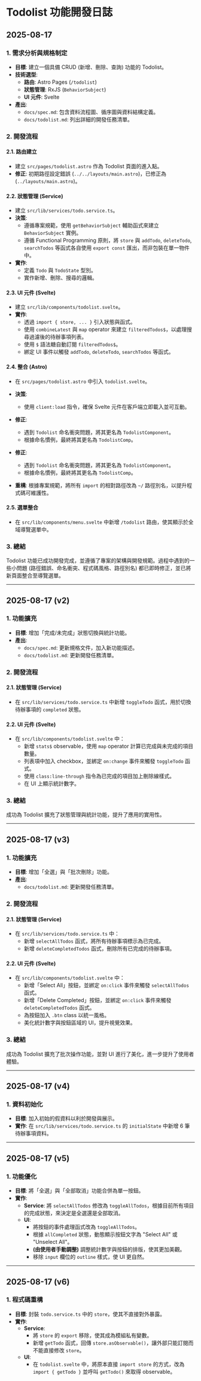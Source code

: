 # Todolist 功能開發日誌

## 2025-08-17

### 1. 需求分析與規格制定

- **目標**: 建立一個具備 CRUD (新增、刪除、查詢) 功能的 Todolist。
- **技術選型**:
  - **路由**: Astro Pages (`/todolist`)
  - **狀態管理**: RxJS (`BehaviorSubject`)
  - **UI 元件**: Svelte
- **產出**:
  - `docs/spec.md`: 包含資料流程圖、循序圖與資料結構定義。
  - `docs/todolist.md`: 列出詳細的開發任務清單。

### 2. 開發流程

#### 2.1. 路由建立

- 建立 `src/pages/todolist.astro` 作為 Todolist 頁面的進入點。
- **修正**: 初期路徑設定錯誤 (`../../layouts/main.astro`)，已修正為 (`../layouts/main.astro`)。

#### 2.2. 狀態管理 (Service)

- 建立 `src/lib/services/todo.service.ts`。
- **決策**:
  - 遵循專案規範，使用 `getBehaviorSubject` 輔助函式來建立 `BehaviorSubject` 實例。
  - 遵循 Functional Programming 原則，將 `store` 與 `addTodo`, `deleteTodo`, `searchTodos` 等函式各自使用 `export const` 匯出，而非包裝在單一物件中。
- **實作**:
  - 定義 `Todo` 與 `TodoState` 型別。
  - 實作新增、刪除、搜尋的邏輯。

#### 2.3. UI 元件 (Svelte)

- 建立 `src/lib/components/todolist.svelte`。
- **實作**:
  - 透過 `import { store, ... }` 引入狀態與函式。
  - 使用 `combineLatest` 與 `map` operator 來建立 `filteredTodos$`，以處理搜尋過濾後的待辦事項列表。
  - 使用 `$` 語法糖自動訂閱 `filteredTodos$`。
  - 綁定 UI 事件以觸發 `addTodo`, `deleteTodo`, `searchTodos` 等函式。

#### 2.4. 整合 (Astro)

- 在 `src/pages/todolist.astro` 中引入 `todolist.svelte`。
- **決策**:
  - 使用 `client:load` 指令，確保 Svelte 元件在客戶端立即載入並可互動。
- **修正**:
  - 遇到 `Todolist` 命名衝突問題，將其更名為 `TodolistComponent`。
  - 根據命名慣例，最終將其更名為 `TodolistComp`。

- **修正**:
  - 遇到 `Todolist` 命名衝突問題，將其更名為 `TodolistComponent`。
  - 根據命名慣例，最終將其更名為 `TodolistComp`。
- **重構**: 根據專案規範，將所有 `import` 的相對路徑改為 `~/` 路徑別名，以提升程式碼可維護性。

#### 2.5. 選單整合

- 在 `src/lib/components/menu.svelte` 中新增 `/todolist` 路由，使其顯示於全域導覽選單中。

### 3. 總結

Todolist 功能已成功開發完成，並遵循了專案的架構與開發規範。過程中遇到的一些小問題 (路徑錯誤、命名衝突、程式碼風格、路徑別名) 都已即時修正，並已將新頁面整合至導覽選單。

---

## 2025-08-17 (v2)

### 1. 功能擴充

- **目標**: 增加「完成/未完成」狀態切換與統計功能。
- **產出**:
  - `docs/spec.md`: 更新規格文件，加入新功能描述。
  - `docs/todolist.md`: 更新開發任務清單。

### 2. 開發流程

#### 2.1. 狀態管理 (Service)

- 在 `src/lib/services/todo.service.ts` 中新增 `toggleTodo` 函式，用於切換待辦事項的 `completed` 狀態。

#### 2.2. UI 元件 (Svelte)

- 在 `src/lib/components/todolist.svelte` 中：
  - 新增 `stats$` observable，使用 `map` operator 計算已完成與未完成的項目數量。
  - 列表項中加入 checkbox，並綁定 `on:change` 事件來觸發 `toggleTodo` 函式。
  - 使用 `class:line-through` 指令為已完成的項目加上刪除線樣式。
  - 在 UI 上顯示統計數字。

### 3. 總結

成功為 Todolist 擴充了狀態管理與統計功能，提升了應用的實用性。

---

## 2025-08-17 (v3)

### 1. 功能擴充

- **目標**: 增加「全選」與「批次刪除」功能。
- **產出**:
  - `docs/todolist.md`: 更新開發任務清單。

### 2. 開發流程

#### 2.1. 狀態管理 (Service)

- 在 `src/lib/services/todo.service.ts` 中：
  - 新增 `selectAllTodos` 函式，將所有待辦事項標示為已完成。
  - 新增 `deleteCompletedTodos` 函式，刪除所有已完成的待辦事項。

#### 2.2. UI 元件 (Svelte)

- 在 `src/lib/components/todolist.svelte` 中：
  - 新增「Select All」按鈕，並綁定 `on:click` 事件來觸發 `selectAllTodos` 函式。
  - 新增「Delete Completed」按鈕，並綁定 `on:click` 事件來觸發 `deleteCompletedTodos` 函式。
  - 為按鈕加入 `.btn` class 以統一風格。
  - 美化統計數字與按鈕區域的 UI，提升視覺效果。

### 3. 總結

成功為 Todolist 擴充了批次操作功能，並對 UI 進行了美化，進一步提升了使用者體驗。

---

## 2025-08-17 (v4)

### 1. 資料初始化

- **目標**: 加入初始的假資料以利於開發與展示。
- **實作**: 在 `src/lib/services/todo.service.ts` 的 `initialState` 中新增 6 筆待辦事項資料。

---

## 2025-08-17 (v5)

### 1. 功能優化

- **目標**: 將「全選」與「全部取消」功能合併為單一按鈕。
- **實作**:
  - **Service**: 將 `selectAllTodos` 修改為 `toggleAllTodos`，根據目前所有項目的完成狀態，來決定是全選還是全部取消。
  - **UI**:
    - 將按鈕的事件處理函式改為 `toggleAllTodos`。
    - 根據 `allCompleted` 狀態，動態顯示按鈕文字為 "Select All" 或 "Unselect All"。
    - **(由使用者手動調整)** 調整統計數字與按鈕的排版，使其更加美觀。
    - 移除 `input` 欄位的 `outline` 樣式，使 UI 更自然。

---

## 2025-08-17 (v6)

### 1. 程式碼重構

- **目標**: 封裝 `todo.service.ts` 中的 `store`，使其不直接對外暴露。
- **實作**:
  - **Service**:
    - 將 `store` 的 `export` 移除，使其成為模組私有變數。
    - 新增 `getTodo` 函式，回傳 `store.asObservable()`，讓外部只能訂閱而不能直接修改 `store`。
  - **UI**:
    - 在 `todolist.svelte` 中，將原本直接 `import store` 的方式，改為 `import { getTodo }` 並呼叫 `getTodo()` 來取得 observable。